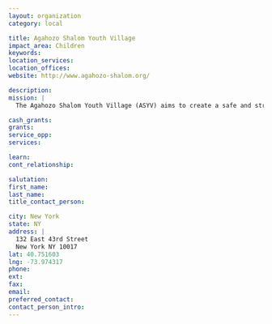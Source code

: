 ```yaml
---
layout: organization
category: local

title: Agahozo Shalom Youth Village
impact_area: Children
keywords: 
location_services: 
location_offices: 
website: http://www.agahozo-shalom.org/

description: 
mission: |
  The Agahozo Shalom Youth Village (ASYV) aims to create a safe and structured residential community for orphaned children in Rwanda. The village will be a place of hope, where traumatized youth can "dry their tears" (Agahozo) and "live in peace" (Shalom). 

cash_grants: 
grants: 
service_opp: 
services: 

learn: 
cont_relationship: 

salutation: 
first_name: 
last_name: 
title_contact_person: 

city: New York
state: NY
address: |
  132 East 43rd Street    
  New York NY 10017
lat: 40.751603
lng: -73.974317
phone: 
ext: 
fax: 
email: 
preferred_contact: 
contact_person_intro: 
---
```

